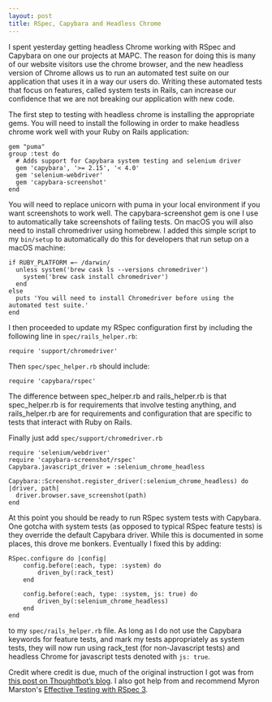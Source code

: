 ```yaml
---
layout: post
title: RSpec, Capybara and Headless Chrome
---
```

I spent yesterday getting headless Chrome working with RSpec and Capybara on one our projects at MAPC. The reason for doing this is many of our website visitors use the chrome browser, and the new headless version of Chrome allows us to run an automated test suite on our application that uses it in a way our users do. Writing these automated tests that focus on features, called system tests in Rails, can increase our confidence that we are not breaking our application with new code.

The first step to testing with headless chrome is installing the appropriate gems. You will need to install the following in order to make headless chrome work well with your Ruby on Rails application:

```
gem "puma"
group :test do
  # Adds support for Capybara system testing and selenium driver
  gem 'capybara', '>= 2.15', '< 4.0'
  gem 'selenium-webdriver'
  gem 'capybara-screenshot'
end
```

You will need to replace unicorn with puma in your local environment if you want screenshots to work well. The capybara-screenshot gem is one I use to automatically take screenshots of failing tests. On macOS you will also need to install chromedriver using homebrew. I added this simple script to my `bin/setup` to automatically do this for developers that run setup on a macOS machine:

```
if RUBY_PLATFORM =~ /darwin/
  unless system('brew cask ls --versions chromedriver')
	system('brew cask install chromedriver')
  end
else
  puts 'You will need to install Chromedriver before using the automated test suite.'
end
```

I then proceeded to update my RSpec configuration first by including the following line in `spec/rails_helper.rb`:

`require 'support/chromedriver'`

Then `spec/spec_helper.rb` should include:

`require 'capybara/rspec'`

The difference between spec_helper.rb and rails_helper.rb is that spec_helper.rb is for requirements that involve testing anything, and rails_helper.rb are for requirements and configuration that are specific to tests that interact with Ruby on Rails.

Finally just add `spec/support/chromedriver.rb`

```
require 'selenium/webdriver'
require 'capybara-screenshot/rspec'
Capybara.javascript_driver = :selenium_chrome_headless

Capybara::Screenshot.register_driver(:selenium_chrome_headless) do |driver, path|
  driver.browser.save_screenshot(path)
end
```

At this point you should be ready to run RSpec system tests with Capybara. One gotcha with system tests (as opposed to typical RSpec feature tests) is they override the default Capybara driver. While this is documented in some places, this drove me bonkers. Eventually I fixed this by adding:

```
RSpec.configure do |config|
	config.before(:each, type: :system) do
		driven_by(:rack_test)
	end

	config.before(:each, type: :system, js: true) do
		driven_by(:selenium_chrome_headless)
	end
end
```

to my `spec/rails_helper.rb` file. As long as I do not use the Capybara keywords for feature tests, and mark my tests appropriately as system tests, they will now run using rack_test (for non-Javascript tests) and headless Chrome for javascript tests denoted with `js: true`.

Credit where credit is due, much of the original instruction I got was from [this post on Thoughtbot’s blog](https://thoughtbot.com/blog/headless-feature-specs-with-chrome). I also got help from and recommend Myron Marston's [Effective Testing with RSpec 3](https://amzn.to/35WGo6v).
